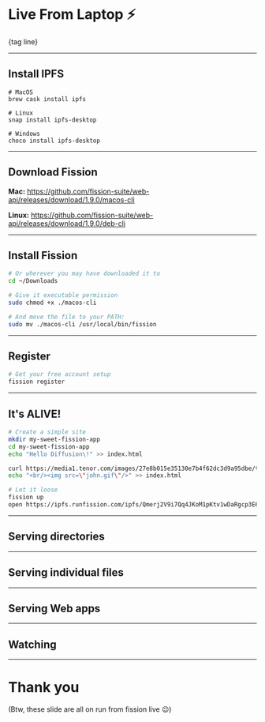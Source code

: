# Live From Laptop ⚡️

{tag line}

---

## Install IPFS

```shell
# MacOS
brew cask install ipfs

# Linux
snap install ipfs-desktop

# Windows
choco install ipfs-desktop
```
---

## Download Fission

**Mac:** https://github.com/fission-suite/web-api/releases/download/1.9.0/macos-cli

**Linux:** https://github.com/fission-suite/web-api/releases/download/1.9.0/deb-cli

---

## Install Fission
```bash
# Or wherever you may have downloaded it to
cd ~/Downloads

# Give it executable permission
sudo chmod +x ./macos-cli

# And move the file to your PATH:
sudo mv ./macos-cli /usr/local/bin/fission
```

---

## Register
```bash
# Get your free account setup
fission register
```

---

## It's ALIVE!

```bash
# Create a simple site
mkdir my-sweet-fission-app
cd my-sweet-fission-app
echo "Hello Diffusion\!" >> index.html

curl https://media1.tenor.com/images/27e8b015e35130e7b4f62dc3d9a95dbe/tenor.gif --output john.gif
echo "<br/><img src=\"john.gif\"/>" >> index.html

# Let it loose
fission up
open https://ipfs.runfission.com/ipfs/Qmerj2V9i7Qq4JKoM1pKtv1wDaRgcp3E6mMPcZEEBx5Uij/

```

---

## Serving directories

---

## Serving individual files

---

## Serving Web apps

---

## Watching

---

# Thank you
(Btw, these slide are all on run from fission live 😉)
